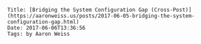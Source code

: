     Title: [Bridging the System Configuration Gap (Cross-Post)](https://aaronweiss.us/posts/2017-06-05-bridging-the-system-configuration-gap.html)
    Date: 2017-06-06T13:36:56
    Tags: by Aaron Weiss
